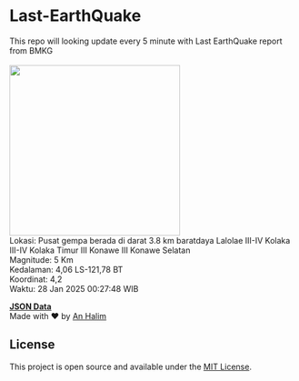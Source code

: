 # Last-EarthQuake
This repo will looking update every 5 minute with Last EarthQuake report from BMKG
<br>
<br>
<img src="undefined" width="300"/>
<br>
Lokasi: Pusat gempa berada di darat 3.8 km baratdaya Lalolae  III-IV Kolaka III-IV Kolaka Timur III Konawe III Konawe Selatan <br>
Magnitude: 5 Km <br>
Kedalaman: 4,06 LS-121,78 BT <br>
Koordinat: 4,2 <br>
Waktu: 28 Jan 2025 00:27:48 WIB <br>

<a href="./data/data.json">**JSON Data**</a>
<br>
Made with ❤️ by <a href="https://github.com/an-halim">An Halim</a>
## License

This project is open source and available under the [MIT License](LICENSE).
